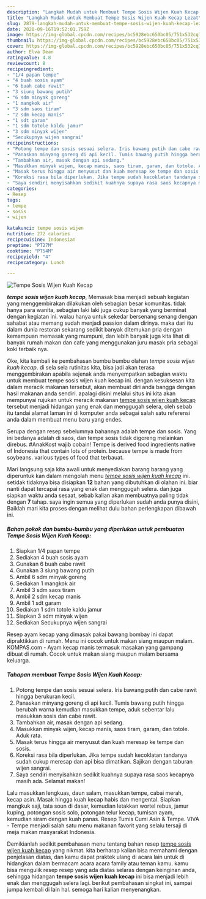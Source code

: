 ```yaml
---
description: "Langkah Mudah untuk Membuat Tempe Sosis Wijen Kuah Kecap Lezat"
title: "Langkah Mudah untuk Membuat Tempe Sosis Wijen Kuah Kecap Lezat"
slug: 2879-langkah-mudah-untuk-membuat-tempe-sosis-wijen-kuah-kecap-lezat
date: 2020-09-16T19:52:01.759Z
image: https://img-global.cpcdn.com/recipes/bc5928ebc650bc05/751x532cq70/tempe-sosis-wijen-kuah-kecap-foto-resep-utama.jpg
thumbnail: https://img-global.cpcdn.com/recipes/bc5928ebc650bc05/751x532cq70/tempe-sosis-wijen-kuah-kecap-foto-resep-utama.jpg
cover: https://img-global.cpcdn.com/recipes/bc5928ebc650bc05/751x532cq70/tempe-sosis-wijen-kuah-kecap-foto-resep-utama.jpg
author: Elva Dean
ratingvalue: 4.8
reviewcount: 8
recipeingredient:
- "1/4 papan tempe"
- "4 buah sosis ayam"
- "6 buah cabe rawit"
- "3 siung bawang putih"
- "6 sdm minyak goreng"
- "1 mangkok air"
- "3 sdm saos tiram"
- "2 sdm kecap manis"
- "1 sdt garam"
- "1 sdm totole kaldu jamur"
- "3 sdm minyak wijen"
- "Secukupnya wijen sangrai"
recipeinstructions:
- "Potong tempe dan sosis sesuai selera. Iris bawang putih dan cabe rawit hingga berukuran kecil."
- "Panaskan minyang goreng di api kecil. Tumis bawang putih hingga berubah warna kemudian masukkan tempe, aduk sebentar lalu masukkan sosis dan cabe rawit."
- "Tambahkan air, masak dengan api sedang."
- "Masukkan minyak wijen, kecap manis, saos tiram, garam, dan totole. Aduk rata."
- "Masak terus hingga air menyusut dan kuah meresap ke tempe dan sosis."
- "Koreksi rasa bila diperlukan. Jika tempe sudah kecoklatan tandanya sudah cukup meresap dan api bisa dimatikan. Sajikan dengan taburan wijen sangrai."
- "Saya sendiri menyisahkan sedikit kuahnya supaya rasa saos kecapnya masih ada. Selamat makan!"
categories:
- Resep
tags:
- tempe
- sosis
- wijen

katakunci: tempe sosis wijen 
nutrition: 272 calories
recipecuisine: Indonesian
preptime: "PT27M"
cooktime: "PT54M"
recipeyield: "4"
recipecategory: Lunch

---
```



![Tempe Sosis Wijen Kuah Kecap](https://img-global.cpcdn.com/recipes/bc5928ebc650bc05/751x532cq70/tempe-sosis-wijen-kuah-kecap-foto-resep-utama.jpg)

<b><i>tempe sosis wijen kuah kecap</i></b>, Memasak bisa menjadi sebuah kegiatan yang menggembirakan dilakukan oleh sebagian besar komunitas. tidak hanya para wanita, sebagian laki laki juga cukup banyak yang berminat dengan kegiatan ini. walau hanya untuk sekedar bersenang senang dengan sahabat atau memang sudah menjadi passion dalam dirinya. maka dari itu dalam dunia restoran sekarang sedikit banyak ditemukan pria dengan kemampuan memasak yang mumpuni, dan lebih banyak juga kita lihat di banyak rumah makan dan cafe yang menggunakan juru masak pria sebagai koki terbaik nya.

Oke, kita kembali ke pembahasan bumbu bumbu olahan <i>tempe sosis wijen kuah kecap</i>. di sela sela rutinitas kita, bisa jadi akan terasa menggembirakan apabila sejenak anda menyempatkan sebagian waktu untuk membuat tempe sosis wijen kuah kecap ini. dengan kesuksesan kita dalam meracik makanan tersebut, akan membuat diri anda bangga dengan hasil makanan anda sendiri. apalagi disini melalui situs ini kita akan mempunyai rujukan untuk meracik makanan <u>tempe sosis wijen kuah kecap</u> tersebut menjadi hidangan yang enak dan menggugah selera, oleh sebab itu tandai alamat laman ini di komputer anda sebagai salah satu referensi anda dalam membuat menu baru yang endes.

Serupa dengan resep sebelumnya bahannya adalah tempe dan sosis. Yang ini bedanya adalah di saos, dan tempe sosis tidak digoreng melainkan direbus. #AnakKost wajib cobain! Tempe is derived food ingredients native of Indonesia that contain lots of protein. because tempe is made from soybeans. various types of food that terbauat.


Mari langsung saja kita awali untuk menyediakan barang barang yang diperuntuk kan dalam mengolah menu <u><i>tempe sosis wijen kuah kecap</i></u> ini. setidak tidaknya bisa disiapkan <b>12</b> bahan yang dibutuhkan di olahan ini. biar nanti dapat tercapai rasa yang enak dan menggugah selera. dan juga siapkan waktu anda sesaat, sebab kalian akan membuatnya paling tidak dengan <b>7</b> tahap. saya ingin semua yang diperlukan sudah anda punya disini, Baiklah mari kita proses dengan melihat dulu bahan perlengkapan dibawah ini.

<!--inarticleads1-->

##### Bahan pokok dan bumbu-bumbu yang diperlukan untuk pembuatan Tempe Sosis Wijen Kuah Kecap:

1. Siapkan 1/4 papan tempe
1. Sediakan 4 buah sosis ayam
1. Gunakan 6 buah cabe rawit
1. Gunakan 3 siung bawang putih
1. Ambil 6 sdm minyak goreng
1. Sediakan 1 mangkok air
1. Ambil 3 sdm saos tiram
1. Ambil 2 sdm kecap manis
1. Ambil 1 sdt garam
1. Sediakan 1 sdm totole kaldu jamur
1. Siapkan 3 sdm minyak wijen
1. Sediakan Secukupnya wijen sangrai


Resep ayam kecap yang dimasak pakai bawang bombay ini dapat dipraktikkan di rumah. Menu ini cocok untuk makan siang maupun malam. KOMPAS.com - Ayam kecap manis termasuk masakan yang gampang dibuat di rumah. Cocok untuk makan siang maupun malam bersama keluarga. 

<!--inarticleads2-->

##### Tahapan membuat Tempe Sosis Wijen Kuah Kecap:

1. Potong tempe dan sosis sesuai selera. Iris bawang putih dan cabe rawit hingga berukuran kecil.
1. Panaskan minyang goreng di api kecil. Tumis bawang putih hingga berubah warna kemudian masukkan tempe, aduk sebentar lalu masukkan sosis dan cabe rawit.
1. Tambahkan air, masak dengan api sedang.
1. Masukkan minyak wijen, kecap manis, saos tiram, garam, dan totole. Aduk rata.
1. Masak terus hingga air menyusut dan kuah meresap ke tempe dan sosis.
1. Koreksi rasa bila diperlukan. Jika tempe sudah kecoklatan tandanya sudah cukup meresap dan api bisa dimatikan. Sajikan dengan taburan wijen sangrai.
1. Saya sendiri menyisahkan sedikit kuahnya supaya rasa saos kecapnya masih ada. Selamat makan!


Lalu masukkan lengkuas, daun salam, masukkan tempe, cabai merah, kecap asin. Masak hingga kuah kecap habis dan mengental. Siapkan mangkuk saji, tata soun di dasar, kemudian letakkan wortel rebus, jamur kuping, potongan sosis solo, potongan telur kecap, tumisan ayam, kemudian siram dengan kuah panas. Resep Tumis Cumi Asin &amp; Tempe. VIVA - Tempe menjadi salah satu menu makanan favorit yang selalu tersaji di meja makan masyarakat Indonesia. 

Demikianlah sedikit pembahasan menu tentang bahan resep <u>tempe sosis wijen kuah kecap</u> yang nikmat. kita berharap kalian bisa memahami dengan penjelasan diatas, dan kamu dapat praktek ulang di acara lain untuk di hidangkan dalam bermacam acara acara family atau teman kamu. kamu bisa mengulik resep resep yang ada diatas selaras dengan keinginan anda, sehingga hidangan <b>tempe sosis wijen kuah kecap</b> ini bisa menjadi lebih enak dan menggugah selera lagi. berikut pembahasan singkat ini, sampai jumpa kembali di lain hal. semoga hari kalian menyenangkan.
